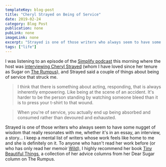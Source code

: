 ```yaml
---
templateKey: blog-post
title: "Cheryl Strayed on Being of Service"
date: 2019-02-24
category: Blog Post
publication: none
pubLink: none
imageLink: none
excerpt: "Strayed is one of those writers who always seem to have some nugget of wisdom that really resonates with me, whether it's in an essay, an interview, a story... I keep a mental list of writers whose work feels like home to me and she is definitely on it."
tags: ["life"]
---
```


I was listening to an episode of the [Simplify podcast](https://www.blinkist.com/simplify) this morning where the host was [interviewing Cheryl Strayed](https://www.blinkist.com/magazine/posts/simplify-cheryl-strayed-life-questions-struggle/) (whom I have loved since her tenure as Sugar on [The Rumpus](https://therumpus.net/)), and Strayed said a couple of things about being of service that struck me.

>I think that there is something about acting, responding, that is always inherently empowering. Like being at the scene of an accident. It's harder to be the person standing by watching someone bleed than it is to press your t-shirt to that wound.

>When you're of service, you actually end up being absorbed and consumed rather than devoured and exhausted.

Strayed is one of those writers who always seem to have some nugget of wisdom that really resonates with me, whether it's in an essay, an interview, a story... I keep a mental list of writers whose work feels like home to me and she is definitely on it. To anyone who hasn't read her work before (or who has only read her memoir [Wild](https://www.indiebound.org/book/9780307476074)), I highly recommend her book [Tiny Beautiful Things](https://www.indiebound.org/book/9780307949332), a collection of her advice columns from her Dear Sugar column on The Rumpus.